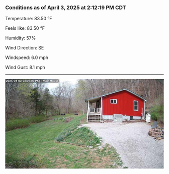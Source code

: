 ### Conditions as of April 3, 2025 at 2:12:19 PM CDT 

Temperature: 83.50 &deg;F

Feels like: 83.50 &deg;F

Humidity: 57%

Wind Direction: SE

Windspeed: 6.0 mph

Wind Gust: 8.1 mph

---

<img src="./images/latest.jpeg"/>

